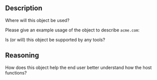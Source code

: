 ## Description 
<!--- Describe the object to us -->

Where will this object be used?

Please give an example usage of the object to describe `acme.com`:

Is (or will) this object be supported by any tools?


## Reasoning
<!--- Explain to us why this object is needed -->
How does this object help the end user better understand how the host functions?


